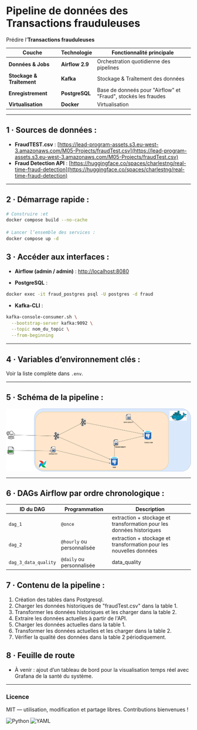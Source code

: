 # Pipeline de données des Transactions frauduleuses

Prédire l’**Transactions frauduleuses**

| Couche                    | Technologie     | Fonctionnalité principale                                      |
| ------------------------- | --------------- | -------------------------------------------------------------- |
| **Données & Jobs**        | **Airflow 2.9** | Orchestration quotidienne des pipelines                        |
| **Stockage & Traîtement** | **Kafka**       | Stockage & Traîtement des données                              |
| **Enregistrement**        | **PostgreSQL**  | Base de donneés pour "Airflow" et "Fraud", stockés les fraudes |
| **Virtualisation**        | **Docker**      | Virtualisation                                                 |

---

## 1 · Sources de données :

- **FraudTEST.csv** : [https://lead-program-assets.s3.eu-west-3.amazonaws.com/M05-Projects/fraudTest.csv](https://lead-program-assets.s3.eu-west-3.amazonaws.com/M05-Projects/fraudTest.csv)
- **Fraud Detection API** : [https://huggingface.co/spaces/charlestng/real-time-fraud-detection](https://huggingface.co/spaces/charlestng/real-time-fraud-detection)

---

## 2 · Démarrage rapide :

```bash
# Construire :et
docker compose build --no-cache

# Lancer l’ensemble des services :
docker compose up -d
```

## 3 · Accéder aux interfaces :

- **Airflow (admin / admin)** : [http://localhost:8080](http://localhost:8080)

- **PostgreSQL** :

```bash
docker exec -it fraud_postgres psql -U postgres -d fraud
```

- **Kafka-CLI** :

```bash
kafka-console-consumer.sh \
  --bootstrap-server kafka:9092 \
  --topic nom_du_topic \
  --from-beginning
```

---

## 4 · Variables d’environnement clés :

Voir la liste complète dans `.env`.

---

## 5 · Schéma de la pipeline :

![Architecture flux de données](./assets/Bloc_3_png.png)

---

## 6 · DAGs Airflow par ordre chronologique :

| ID du DAG            | Programmation              | Description                                                          |
| -------------------- | -------------------------- | -------------------------------------------------------------------- |
| `dag_1`              | `@once`                    | extraction + stockage et transformation pour les données historiques |
| `dag_2`              | `@hourly` ou personnalisée | extraction + stockage et transformation pour les nouvelles données   |
| `dag_3_data_quality` | `@daily` ou personnalisée  | data_quality                                                         |

## 7 · Contenu de la pipeline :

1. Création des tables dans Postgresql.
2. Charger les données historiques de "fraudTest.csv" dans la table 1.
3. Transformer les données historiques et les charger dans la table 2.
4. Extraire les données actuelles à partir de l'API.
5. Charger les données actuelles dans la table 1.
6. Transformer les données actuelles et les charger dans la table 2.
7. Vérifier la qualité des données dans la table 2 périodiquement.

## 8 · Feuille de route

- À venir : ajout d’un tableau de bord pour la visualisation temps réel avec Grafana de la santé du système.

---

### Licence

MIT — utilisation, modification et partage libres. Contributions bienvenues !

![Python](https://img.shields.io/badge/lang-Python-blue)
![YAML](https://img.shields.io/badge/lang–YAML-blueviolet)
